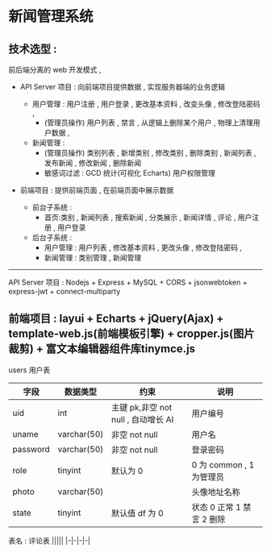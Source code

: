 # 新闻管理系统

## 技术选型 :

前后端分离的 web 开发模式 ,

-   API Server 项目 : 向前端项目提供数据 , 实现服务器端的业务逻辑
    -   用户管理 : 用户注册 , 用户登录 , 更改基本资料 , 改变头像 , 修改登陆密码 ,
        -   (管理员操作) 用户列表 , 禁言 , 从逻辑上删除某个用户 , 物理上清理用户数据 ,
    -   新闻管理 :
        -   (管理员操作) 类别列表 , 新增类别 , 修改类别 , 删除类别 , 新闻列表 , 发布新闻 , 修改新闻 , 删除新闻
        -   敏感词过滤 : GCD 统计(可视化 Echarts) 用户权限管理

-   前端项目 : 提供前端页面 , 在前端页面中展示数据
    -   前台子系统 :
        -   首页:类别 , 新闻列表 , 搜索新闻 , 分类展示 , 新闻详情 , 评论 , 用户注册 , 用户登录
    -   后台子系统 :
        -   用户管理 : 用户列表 , 修改基本资料 , 更改头像 , 修改登陆密码 ,
        -   新闻管理 : 类别管理 , 新闻管理

---

API Server 项目 : Nodejs + Express + MySQL + CORS + jsonwebtoken + express-jwt + connect-multiparty

前端项目 : layui + Echarts + jQuery(Ajax) + template-web.js(前端模板引擎) + cropper.js(图片裁剪) + 富文本编辑器组件库tinymce.js
---

users 用户表

| 字段     | 数据类型    | 约束                                | 说明                      |
| -------- | ----------- | ----------------------------------- | ------------------------- |
| uid      | int         | 主键 pk,非空 not null , 自动增长 AI | 用户编号                  |
| uname    | varchar(50) | 非空 not null                       | 用户名                    |
| password | varchar(50) | 非空 not null                       | 登录密码                  |
| role  | tinyint     | 默认为 0 | 0 为 common , 1 为管理员 |
| photo | varchar(50) |          | 头像地址名称             |
| state    | tinyint     | 默认值 df 为 0                      | 状态 0 正常 1 禁言 2 删除 |

表名 : 评论表
|||||
|-|-|-|-|
